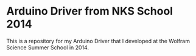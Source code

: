 # Arduino Driver from NKS School 2014
This is a repository for my Arduino Driver that I developed at the Wolfram Science Summer School in 2014.

